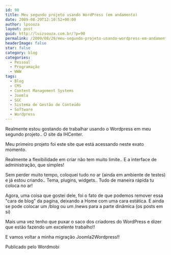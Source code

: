 ```yaml
---
id: 90
title: Meu segundo projeto usando WordPress (em andamento)
date: 2009-08-29T12:10:52+00:00
author: lpsouza
layout: post
guid: http://luizsouza.com.br/?p=90
permalink: /2009/08/29/meu-segundo-projeto-usando-wordpress-em-andamento/
headerImage: false
star: false
category: blog
categories:
  - Pessoal
  - Programação
  - WWW
tags:
  - Blog
  - CMS
  - Content Management Systems
  - Joomla
  - SGC
  - Sistema de Gestão de Conteúdo
  - Software
  - Wordpress
---
```

Realmente estou gostando de trabalhar usando o Wordpress em meu segundo projeto.. O site da IHCenter.

Meu primeiro projeto foi este site que está acessando neste exato momento.

Realmente a flexibilidade em criar não tem muito limite.. E a interface de administração, que simples!

Sem perder muito tempo, coloquei tudo no ar (ainda em ambiente de testes) e já estou criando.. Tema, plugins, widgets.. Tudo de maneira rápida tu coloca no ar!

Agora, uma coisa que gostei dele, foi o fato de que podemos remover essa "cara de blog" da pagina, deixando a Home com uma cara estática. E ainda se pode colocar um /blog ou um /news para a parte dinâmica (os posts em si)

Mais uma vez tenho que puxar o saco dos criadores do WordPress e dizer que estão fazendo um excelente trabalho!!

E vamos voltar a minha migração Joomla2Wordpress!!

Publicado pelo Wordmobi
